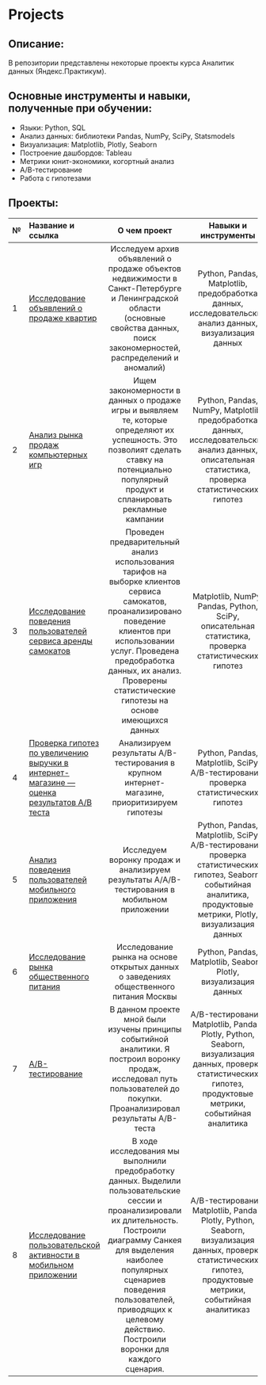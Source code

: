 # Projects

## Описание:
В репозитории представлены некоторые проекты курса Аналитик данных (Яндекс.Практикум).

## Основные инструменты и навыки, полученные при обучении:
- Языки: Python, SQL
- Анализ данных: библиотеки Pandas, NumPy, SciPy, Statsmodels
- Визуализация: Matplotlib, Plotly, Seaborn
- Построение дашбордов: Tableau
- Метрики юнит-экономики, когортный анализ
- А/В-тестирование
- Работа с гипотезами


## Проекты:
|№	|Название и ссылка |О чем проект	|Навыки и инструменты|
|:--|:-----------------|:------------:|:------------------:|
|1	|[Исследование объявлений о продаже квартир](https://github.com/AlexandrGrig/Projects/tree/Yandex.Practicum/Real%20estate)	|Исследуем архив объявлений о продаже объектов недвижимости в Санкт-Петербурге и Ленинградской области (основные свойства данных, поиск закономерностей, распределений и аномалий)	|Python, Pandas, Matplotlib, предобработка данных, исследовательский анализ данных, визуализация данных|
|2	|[Анализ рынка продаж компьютерных игр](https://github.com/AlexandrGrig/Projects/tree/Yandex.Practicum/Games)	|Ищем закономерности в данных о продаже игры и выявляем те, которые определяют их успешность. Это позволият сделать ставку на потенциально популярный продукт и спланировать рекламные кампании	|Python, Pandas, NumPy, Matplotlib, предобработка данных, исследовательский анализ данных, описательная статистика, проверка статистических гипотез|
|3	|[Исследование поведения пользователей сервиса аренды самокатов](https://github.com/AlexandrGrig/Projects/tree/Yandex.Practicum/Scooters)	|Проведен предварительный анализ использования тарифов на выборке клиентов сервиса самокатов, проанализировано поведение клиентов при использовании услуг. Проведена предобработка данных, их анализ. Проверены статистические гипотезы на основе имеющихся данных	|Matplotlib, NumPy, Pandas, Python, SciPy, описательная статистика, проверка статистических гипотез|
|4	|[Проверка гипотез по увеличению выручки в интернет-магазине — оценка результатов A/B теста](https://github.com/AlexandrGrig/Projects/tree/Yandex.Practicum/Hipotheses) |Анализируем результаты A/B-тестирования в крупном интернет-магазине, приоритизируем гипотезы	|Python, Pandas, Matplotlib, SciPy, A/B-тестирование, проверка статистических гипотез|
|5	|[Анализ поведения пользователей мобильного приложения](https://github.com/AlexandrGrig/Projects/tree/Yandex.Practicum/Unit%20economy)	|Исследуем воронку продаж и анализируем результаты A/A/B-тестирования в мобильном приложении	|Python, Pandas, Matplotlib, SciPy, A/B-тестирование, проверка статистических гипотез, Seaborn, событийная аналитика, продуктовые метрики, Plotly, визуализация данных|
|6	|[Исследование рынка общественного питания](https://github.com/AlexandrGrig/Projects/tree/Yandex.Practicum/Folium)	|Исследование рынка на основе открытых данных о заведениях общественного питания Москвы	|Python, Pandas, Matplotlib, Seaborn, Plotly, визуализация данных|
|7	|[A/B-тестирование](https://github.com/AlexandrGrig/Projects/tree/Yandex.Practicum/A%5CB%20Test)	|В данном проекте мной были изучены принципы событийной аналитики. Я построил воронку продаж, исследовал путь пользователей до покупки. Проанализировал результаты A/B-теста |A/B-тестирование, Matplotlib, Pandas, Plotly, Python, Seaborn, визуализация данных, проверка статистических гипотез, продуктовые метрики, событийная аналитика|
|8	|[Исследование пользовательской активности в мобильном приложении](https://github.com/AlexandrGrig/Projects/tree/Yandex.Practicum/App%20Analysis) |В ходе исследования мы выполнили предобработку данных. Выделили пользовательские сессии и проанализировали их длительность. Построили диаграмму Санкея для выделения наиболее популярных сценариев поведения пользователей, приводящих к целевому действию. Построили воронки для каждого сценария.	|A/B-тестирование, Matplotlib, Pandas, Plotly, Python, Seaborn, визуализация данных, проверка статистических гипотез, продуктовые метрики, событийная аналитиказ|
